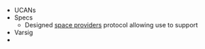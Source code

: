 - UCANs
- Specs
	- Designed [space providers](https://github.com/web3-storage/specs/blob/main/w3-space.md) protocol allowing use to support
- Varsig
-